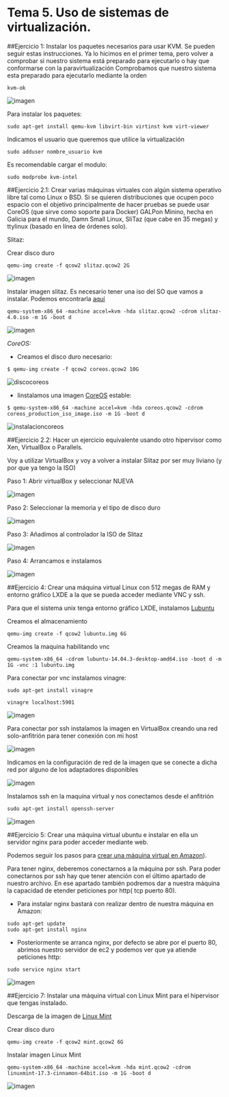 # Tema 5. Uso de sistemas de virtualización. 

##Ejercicio 1: Instalar los paquetes necesarios para usar KVM. Se pueden seguir estas instrucciones. Ya lo hicimos en el primer tema, pero volver a comprobar si nuestro sistema está preparado para ejecutarlo o hay que conformarse con la paravirtualización
Comprobamos que nuestro sistema esta preparado para ejecutarlo mediante la orden

	kvm-ok

![imagen](http://i64.tinypic.com/2aadjcp.png)

Para instalar los paquetes:

	sudo apt-get install qemu-kvm libvirt-bin virtinst kvm virt-viewer

Indicamos el usuario que queremos que utilice la virtualización

	sudo adduser nombre_usuario kvm

Es recomendable cargar el modulo:

	sudo modprobe kvm-intel

##Ejercicio 2.1: Crear varias máquinas virtuales con algún sistema operativo libre tal como Linux o BSD. Si se quieren distribuciones que ocupen poco espacio con el objetivo principalmente de hacer pruebas se puede usar CoreOS (que sirve como soporte para Docker) GALPon Minino, hecha en Galicia para el mundo, Damn Small Linux, SliTaz (que cabe en 35 megas) y ttylinux (basado en línea de órdenes solo).

Slitaz: 

Crear disco duro

	qemu-img create -f qcow2 slitaz.qcow2 2G

![imagen](http://i65.tinypic.com/25rmbv5.png)

Instalar imagen slitaz. Es necesario tener una iso del SO que vamos a instalar. Podemos encontrarla [aquí](http://www.slitaz.org/en/)

	qemu-system-x86_64 -machine accel=kvm -hda slitaz.qcow2 -cdrom slitaz-4.0.iso -m 1G -boot d

![imagen](http://i68.tinypic.com/10fdqm8.png)


*CoreOS:*

- Creamos el disco duro necesario:
```
$ qemu-img create -f qcow2 coreos.qcow2 10G
```

![discocoreos](http://i67.tinypic.com/28k3ml0.png)

- Iinstalamos una imagen [CoreOS](https://coreos.com/os/docs/latest/booting-with-iso.html) estable:
```
$ qemu-system-x86_64 -machine accel=kvm -hda coreos.qcow2 -cdrom coreos_production_iso_image.iso -m 1G -boot d
```

![instalacioncoreos](http://i68.tinypic.com/2jdklk5.png)



##Ejercicio 2.2: Hacer un ejercicio equivalente usando otro hipervisor como Xen, VirtualBox o Parallels.

Voy a utilizar VirtualBox y voy a volver a instalar Slitaz por ser muy liviano (y por que ya tengo la ISO)

Paso 1: Abrir virtualBox y seleccionar NUEVA

![imagen](http://i64.tinypic.com/2w39ou9.png)

Paso 2: Seleccionar la memoria y el tipo de disco duro

![imagen](http://i67.tinypic.com/148jk92.png)

Paso 3: Añadimos al controlador la ISO de Slitaz

![imagen](http://i66.tinypic.com/v8dczq.png)

Paso 4: Arrancamos e instalamos

![imagen](http://i65.tinypic.com/28ajg53.png)


##Ejercicio 4: Crear una máquina virtual Linux con 512 megas de RAM y entorno gráfico LXDE a la que se pueda acceder mediante VNC y ssh.

Para que el sistema unix tenga entorno gráfico LXDE, instalamos [Lubuntu](http://cdimage.ubuntu.com/lubuntu/releases/14.04/release/)

Creamos el almacenamiento
	
	qemu-img create -f qcow2 lubuntu.img 6G

Creamos la maquina habilitando vnc

	qemu-system-x86_64 -cdrom lubuntu-14.04.3-desktop-amd64.iso -boot d -m 1G -vnc :1 lubuntu.img


Para conectar por vnc instalamos vinagre: 

	sudo apt-get install vinagre

	vinagre localhost:5901

![imagen](http://i64.tinypic.com/2uyrcye.png)

Para conectar por ssh instalamos la imagen en VirtualBox creando una red solo-anfitrión para tener conexión con mi host

![imagen](http://i65.tinypic.com/330dbap.png)

Indicamos en la configuración de red de la imagen que se conecte a dicha red por alguno de los adaptadores disponibles

![imagen](http://i64.tinypic.com/afj0vt.png)

Instalamos ssh en la maquina virtual y nos conectamos desde el anfitrión 

	sudo apt-get install openssh-server

![imagen](http://i63.tinypic.com/e04d5c.png)



##Ejercicio 5: Crear una máquina virtual ubuntu e instalar en ella un servidor nginx para poder acceder mediante web.

Podemos seguir los pasos para [crear una máquina virtual en Amazon](https://github.com/javiexfiliana7/submodulo-javi/blob/master/ec2.md)).

Para tener nginx, deberemos conectarnos a la máquina por ssh. Para poder conectarnos por ssh hay que tener atención con el último apartado de nuestro archivo. En ese apartado también podremos dar a nuestra máquina la capacidad de etender peticiones por http( tcp  puerto 80).

- Para instalar nginx bastará con realizar dentro de nuestra máquina en Amazon:
```
sudo apt-get update
sudo apt-get install nginx
```

- Posteriormente se arranca nginx, por defecto se abre por el puerto 80, abrimos nuestro servidor de ec2 y podemos ver que ya atiende peticiones http:
``` 
sudo service nginx start

```

![imagen](http://i63.tinypic.com/2017oh.png)

##Ejercicio 7: Instalar una máquina virtual con Linux Mint para el hipervisor que tengas instalado.

Descarga de la imagen de [Linux Mint](http://www.linuxmint.com/download.php)

Crear disco duro
	
	qemu-img create -f qcow2 mint.qcow2 6G

Instalar imagen Linux Mint

	qemu-system-x86_64 -machine accel=kvm -hda mint.qcow2 -cdrom linuxmint-17.3-cinnamon-64bit.iso -m 1G -boot d

![imagen](http://i64.tinypic.com/2yvniwo.png)

